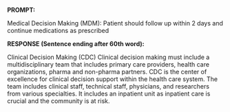 **PROMPT:**

Medical Decision Making (MDM): Patient should follow up within 2 days and continue medications as prescribed

**RESPONSE (Sentence ending after 60th word):**

Clinical Decision Making (CDC) Clinical decision making must include a multidisciplinary team that includes primary care providers, health care organizations, pharma and non-pharma partners. CDC is the center of excellence for clinical decision support within the health care system. The team includes clinical staff, technical staff, physicians, and researchers from various specialties. It includes an inpatient unit as inpatient care is crucial and the community is at risk. 